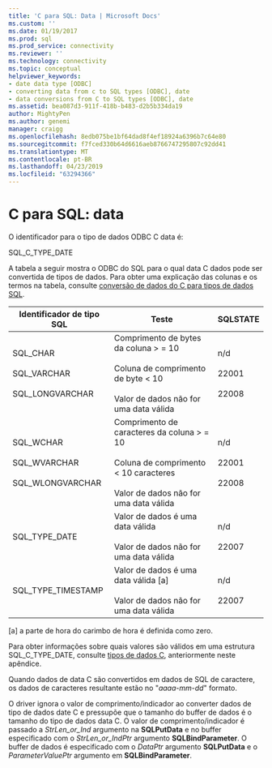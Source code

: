 ```yaml
---
title: 'C para SQL: Data | Microsoft Docs'
ms.custom: ''
ms.date: 01/19/2017
ms.prod: sql
ms.prod_service: connectivity
ms.reviewer: ''
ms.technology: connectivity
ms.topic: conceptual
helpviewer_keywords:
- date data type [ODBC]
- converting data from c to SQL types [ODBC], date
- data conversions from C to SQL types [ODBC], date
ms.assetid: bea087d3-911f-418b-b483-d2b5b334da19
author: MightyPen
ms.author: genemi
manager: craigg
ms.openlocfilehash: 8edb075be1bf64dad8f4ef18924a6396b7c64e80
ms.sourcegitcommit: f7fced330b64d6616aeb8766747295807c92dd41
ms.translationtype: MT
ms.contentlocale: pt-BR
ms.lasthandoff: 04/23/2019
ms.locfileid: "63294366"
---
```

# <a name="c-to-sql-date"></a>C para SQL: data
O identificador para o tipo de dados ODBC C data é:  
  
 SQL_C_TYPE_DATE  
  
 A tabela a seguir mostra o ODBC do SQL para o qual data C dados pode ser convertida de tipos de dados. Para obter uma explicação das colunas e os termos na tabela, consulte [conversão de dados do C para tipos de dados SQL](../../../odbc/reference/appendixes/converting-data-from-c-to-sql-data-types.md).  
  
|Identificador de tipo SQL|Teste|SQLSTATE|  
|-------------------------|----------|--------------|  
|SQL_CHAR<br /><br /> SQL_VARCHAR<br /><br /> SQL_LONGVARCHAR|Comprimento de bytes da coluna > = 10<br /><br /> Coluna de comprimento de byte < 10<br /><br /> Valor de dados não for uma data válida|n/d<br /><br /> 22001<br /><br /> 22008|  
|SQL_WCHAR<br /><br /> SQL_WVARCHAR<br /><br /> SQL_WLONGVARCHAR|Comprimento de caracteres da coluna > = 10<br /><br /> Coluna de comprimento < 10 caracteres<br /><br /> Valor de dados não for uma data válida|n/d<br /><br /> 22001<br /><br /> 22008|  
|SQL_TYPE_DATE|Valor de dados é uma data válida<br /><br /> Valor de dados não for uma data válida|n/d<br /><br /> 22007|  
|SQL_TYPE_TIMESTAMP|Valor de dados é uma data válida [a]<br /><br /> Valor de dados não for uma data válida|n/d<br /><br /> 22007|  
  
 [a] a parte de hora do carimbo de hora é definida como zero.  
  
 Para obter informações sobre quais valores são válidos em uma estrutura SQL_C_TYPE_DATE, consulte [tipos de dados C](../../../odbc/reference/appendixes/c-data-types.md), anteriormente neste apêndice.  
  
 Quando dados de data C são convertidos em dados de SQL de caractere, os dados de caracteres resultante estão no "*aaaa*-*mm*-*dd*" formato.  
  
 O driver ignora o valor de comprimento/indicador ao converter dados de tipo de dados date C e pressupõe que o tamanho do buffer de dados é o tamanho do tipo de dados data C. O valor de comprimento/indicador é passado a *StrLen_or_Ind* argumento na **SQLPutData** e no buffer especificado com o *StrLen_or_IndPtr* argumento **SQLBindParameter**. O buffer de dados é especificado com o *DataPtr* argumento **SQLPutData** e o *ParameterValuePtr* argumento em **SQLBindParameter**.
